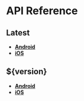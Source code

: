 # API Reference

<a name="latest"></a>
## Latest
- [**Android**](./android/latest)
- [**iOS**](./ios/latest)

<a name="${version}"></a>
## ${version}
- [**Android**](./android/${version})
- [**iOS**](./ios/${version})
